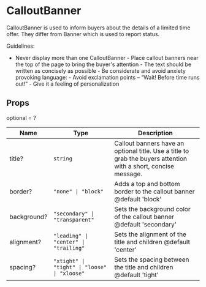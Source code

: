 # CalloutBanner

CalloutBanner is used to inform buyers about the details of a limited time offer. They differ from Banner which is used to report status.

Guidelines:

- Never display more than one CalloutBanner - Place callout banners near the top of the page to bring the buyer's attention - The text should be written as concisely as possible - Be considerate and avoid anxiety provoking language: - Avoid exclamation points – “Wait! Before time runs out!” - Give it a feeling of personalization

## Props
optional = ?

| Name | Type | Description |
| --- | --- | --- |
| title? | <code>string</code> | Callout banners have an optional title. Use a title to grab the buyers attention with a short, concise message.  |
| border? | <code>"none" &#124; "block"</code> | Adds a top and bottom border to the callout banner @default 'block'  |
| background? | <code>"secondary" &#124; "transparent"</code> | Sets the background color of the callout banner @default 'secondary'  |
| alignment? | <code>"leading" &#124; "center" &#124; "trailing"</code> | Sets the alignment of the title and children @default 'center'  |
| spacing? | <code>"xtight" &#124; "tight" &#124; "loose" &#124; "xloose"</code> | Sets the spacing between the title and children @default 'tight'  |